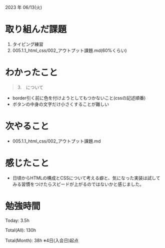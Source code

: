 
2023 年 06/13(火)

# 取り組んだ課題

1. タイピング練習
2. 005.1.1_html_css/002_アウトプット課題.md(60%くらい)

# わかったこと

> 3.　について

* border引く前に色を付けようとしてもつかないこと(cssの記述順番)
* ボタンの中身の文字だけ小さくすることが難しい

# 次やること

* 005.1.1_html_css/002_アウトプット課題.md

# 感じたこと

* 日頃からHTMLの構成とCSSについて考える癖と、気になった実装は試してみる習慣をつけたらスピードが上がるのではないかと感じました。

# 勉強時間

Today: 3.5h

Total(All): 130h

Total(Month): 38h
※4日(入会日)起点
